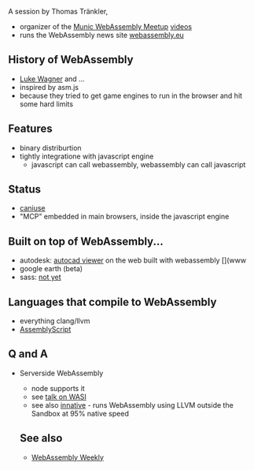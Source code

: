 A session by Thomas Tränkler, 

* organizer of the [Munic WebAssembly Meetup](https://www.meetup.com/WebAssembly/) [videos](https://www.youtube.com/channel/UCdV8K8PaJgxgmQ83Lr4-WVQ)
* runs the WebAssembly news site [webassembly.eu](https://webassembly.eu/)


## History of WebAssembly

* [Luke Wagner](https://twitter.com/luke_wagner) and ...
* inspired by asm.js
* because they tried to get game engines to run in the browser and hit some hard limits

## Features

* binary distriburtion
* tightly integratione with javascript engine
  * javascript can call webassembly, webassembly can call javascript


## Status

* [caniuse](https://caniuse.com/#feat=wasm)
* "MCP" embedded in main browsers, inside the javascript engine


## Built on top of WebAssembly...

* autodesk: [autocad viewer](https://www.autodesk.com/products/autocad-web-app/overview) on the web built with webassembly [](www
* google earth (beta)
* sass: [not yet](https://github.com/sass/node-sass/issues/2011)

## Languages that compile to WebAssembly

* everything clang/llvm
* [AssemblyScript](https://docs.assemblyscript.org/)


## Q and A

* Serverside WebAssembly
  * node supports it
  * see [talk on WASI](https://www.youtube.com/watch?v=YhNkspvw37w)
  * see also [innative](https://hub.packtpub.com/introducing-innative-an-aot-compiler-that-runs-webassembly-using-llvm-outside-the-sandbox-at-95-native-speed/) - runs WebAssembly using LLVM outside the Sandbox at 95% native speed
  
  
  ## See also
  
  * [WebAssembly Weekly](https://twitter.com/wasmweekly)
  
  

